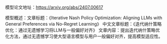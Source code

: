 模型论文地址：https://arxiv.org/abs/2407.00617

模型概述：文章标题：《Iterative Nash Policy Optimization: Aligning LLMs with General Preferences via No-Regret Learning》
中文文章标题：《迭代纳什策略优化：通过无遗憾学习将LLM与一般偏好对齐》
文章内容：提出迭代纳什策略优化方法，通过无遗憾学习使大型语言模型与用户一般偏好对齐，提高模型适应性。
